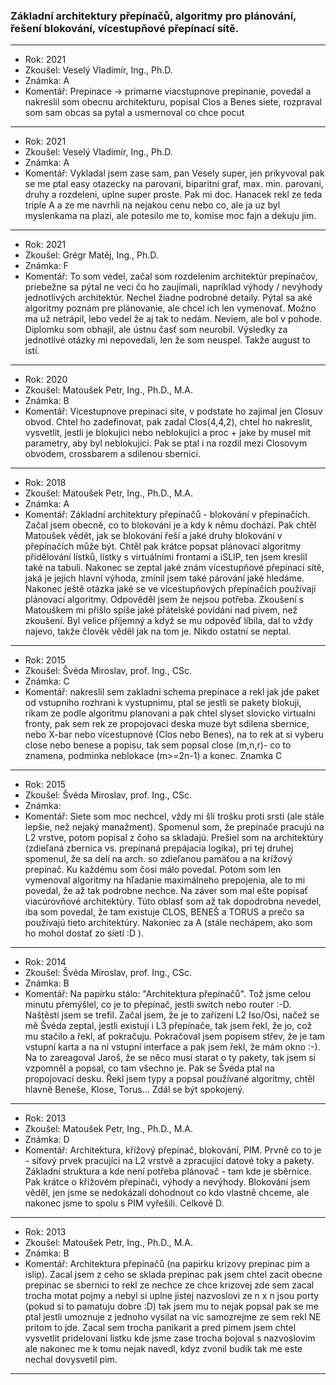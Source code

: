 ### Základní architektury přepínačů, algoritmy pro plánování, řešení blokování, vícestupňové přepínací sítě.

----------------------------------------

- Rok: 2021
- Zkoušel: Veselý Vladimír, Ing., Ph.D.
- Známka: A
- Komentář: Prepinace -> primarne viacstupnove prepinanie, povedal a nakreslil som obecnu architekturu, popisal Clos a Benes siete, rozpraval som sam obcas sa pytal a usmernoval co chce pocut

----------------------------------------

- Rok: 2021
- Zkoušel: Veselý Vladimír, Ing., Ph.D.
- Známka: A
- Komentář: Vykladal jsem zase sam, pan Vesely super, jen prikyvoval pak se me ptal easy otazecky na parovani, biparitni graf, max. min. parovani, druhy a rozdeleni, uplne super proste. Pak mi doc. Hanacek rekl ze teda triple A a ze me navrhli na nejakou cenu nebo co, ale ja uz byl myslenkama na plazi, ale potesilo me to, komise moc fajn a dekuju jim.

----------------------------------------

- Rok: 2021
- Zkoušel: Grégr Matěj, Ing., Ph.D.
- Známka: F
- Komentář: To som vedel, začal som rozdelením architektúr prepínačov, priebežne sa pýtal ne veci čo ho zaujímali, napríklad výhody / nevýhody jednotlivých architektúr. Nechel žiadne podrobné detaily. Pýtal sa aké algoritmy poznám pre plánovanie, ale chcel ich len vymenovať. Možno ma už netrápil, lebo vedel že aj tak to nedám. Neviem, ale bol v pohode. Diplomku som obhajil, ale ústnu časť som neurobil. Výsledky za jednotlivé otázky mi nepovedali, len že som neuspel. Takže august to istí.

----------------------------------------

- Rok: 2020
- Zkoušel: Matoušek Petr, Ing., Ph.D., M.A.
- Známka: B
- Komentář: Vicestupnove prepinaci site, v podstate ho zajimal jen Closuv obvod. Chtel ho zadefinovat, pak zadal Clos(4,4,2), chtel ho nakreslit, vysvetlit, jestli je blokujici nebo neblokujici a proc + jake by musel mit parametry, aby byl neblokujici. Pak se ptal i na rozdil mezi Closovym obvodem, crossbarem a sdilenou sbernici.

----------------------------------------

- Rok: 2018
- Zkoušel: Matoušek Petr, Ing., Ph.D., M.A.
- Známka: A
- Komentář: Základní architektury přepínačů - blokování v přepínačích. Začal jsem obecně, co to blokování je a kdy k němu dochází. Pak chtěl Matoušek vědět, jak se blokování řeší a jaké druhy blokování v přepínačích může být. Chtěl pak krátce popsat plánovací algoritmy přidělování lístků, lístky s virtuálními frontami a iSLIP, ten jsem kreslil také na tabuli. Nakonec se zeptal jaké znám vícestupňové přepínací sítě, jaká je jejich hlavní výhoda, zmínil jsem také párování jaké hledáme. Nakonec ještě otázka jaké se ve vícestupňových přepínačích používají plánovací algoritmy. Odpověděl jsem že nejsou potřeba. Zkoušení s Matouškem mi přišlo spíše jaké přátelské povídání nad pivem, než zkoušení. Byl velice příjemný a když se mu odpověď líbila, dal to vždy najevo, takže člověk věděl jak na tom je. Nikdo ostatní se neptal.

----------------------------------------

- Rok: 2015
- Zkoušel: Švéda Miroslav, prof. Ing., CSc.
- Známka: C
- Komentář: nakreslil sem zakladni schema prepinace a rekl jak jde paket od vstupniho rozhrani k vystupnimu, ptal se jestli se pakety blokuji, rikam ze podle algoritmu planovani a pak chtel slyset slovicko virtualni fronty, pak sem rek ze propojovaci deska muze byt sdilena sbernice, nebo X-bar nebo vícestupnové (Clos nebo Benes), na to rek at si vyberu close nebo benese a popisu, tak sem popsal close (m,n,r)- co to znamena, podminka neblokace (m>=2n-1) a konec. Znamka C

----------------------------------------

- Rok: 2015
- Zkoušel: Švéda Miroslav, prof. Ing., CSc.
- Známka:
- Komentář: Siete som moc nechcel, vždy mi šli trošku proti srsti (ale stále lepšie, než nejaký manažment). Spomenul som, že prepínače pracujú na L2 vrstve, potom popísal z čoho sa skladajú. Prešiel som na architektúry (zdieľaná zbernica vs. prepínaná prepájacia logika), pri tej druhej spomenul, že sa delí na arch. so zdieľanou pamäťou a na krížový prepínač. Ku každému som čosi málo povedal. Potom som len vymenoval algoritmy na hľadanie maximálneho prepojenia, ale to mi povedal, že až tak podrobne nechce. Na záver som mal ešte popísať viacúrovňové architektúry. Túto oblasť som až tak dopodrobna nevedel, iba som povedal, že tam existuje CLOS, BENEŠ a TORUS a prečo sa používajú tieto architektúry. Nakoniec za A (stále nechápem, ako som ho mohol dostať zo sietí :D ).

----------------------------------------

- Rok: 2014
- Zkoušel: Švéda Miroslav, prof. Ing., CSc.
- Známka: B
- Komentář: Na papírku stálo: "Architektura přepínačů". Tož jsme celou minutu přemýšlel, co je to přepínač, jestli switch nebo router :-D. Naštěstí jsem se trefil. Začal jsem, že je to zařízení L2 Iso/Osi, načež se mě Švéda zeptal, jestli existují i L3 přepínače, tak jsem řekl, že jo, což mu stačilo a řekl, ať pokračuju. Pokračoval jsem popisem střev, že je tam vstupní karta a na ní vstupní interface a pak jsem řekl, že mám okno :-). Na to zareagoval Jaroš, že se něco musí starat o ty pakety, tak jsem si vzpomněl a popsal, co tam všechno je. Pak se Švéda ptal na propojovací desku. Řekl jsem typy a popsal používané algoritmy, chtěl hlavně Beneše, Klose, Torus... Zdál se být spokojený.

----------------------------------------

- Rok: 2013
- Zkoušel: Matoušek Petr, Ing., Ph.D., M.A.
- Známka: D
- Komentář: Architektura, křížový přepínač, blokování, PIM. Prvně co to je - síťový prvek pracujíci na L2 vrstvě a zpracující datové toky a pakety. Základní struktura a kde není potřeba plánovač - tam kde je sběrnice. Pak krátce o křížovém přepínači, výhody a nevýhody. Blokování jsem věděl, jen jsme se nedokázali dohodnout co kdo vlastně chceme, ale nakonec jsme to spolu s PIM vyřešili. Celkově D.

----------------------------------------

- Rok: 2013
- Zkoušel: Matoušek Petr, Ing., Ph.D., M.A.
- Známka: B
- Komentář: Architektura přepínačů (na papirku krizovy prepinac pim a islip). Zacal jsem z ceho se sklada prepinac pak jsem chtel zacit obecne prepinac se sbernici to rekl ze nechce ze chce krizovej zde sem zacal trocha motat pojmy a nebyl si uplne jistej nazvoslovi ze n x n jsou porty (pokud si to pamatuju dobre :D) tak jsem mu to nejak popsal pak se me ptal jestli umoznuje z jednoho vysilat na vic samozrejme ze sem rekl NE pritom to jde. Zacal sem trocha panikarit a pred pimem jsem chtel vysvetlit pridelovani listku kde jsme zase trocha bojoval s nazvoslovim ale nakonec me k tomu nejak navedl, kdyz zvonil budik tak me este nechal dovysvetil pim.

----------------------------------------
